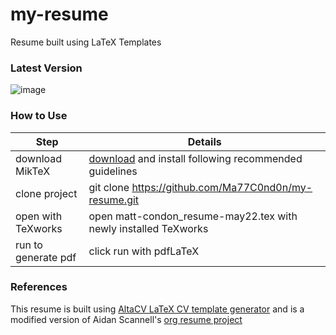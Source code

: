 # my-resume
Resume built using LaTeX Templates


### Latest Version
![image](https://user-images.githubusercontent.com/10655290/167322092-a1a4065e-ab28-4917-a94b-8017318bd70d.png)

### How to Use

| Step | Details |
| ---  | ---     |
| download MikTeX | [download](https://miktex.org/download) and install following recommended guidelines |
| clone project | git clone https://github.com/Ma77C0nd0n/my-resume.git |
| open with TeXworks | open matt-condon_resume-may22.tex with newly installed TeXworks  |
| run to generate pdf | click run with pdfLaTeX |

### References

This resume is built using [AltaCV LaTeX CV template generator](https://github.com/liantze/AltaCV) and is a modified version of Aidan Scannell's [org resume project](https://github.com/aidanscannell/my-org-resume) 

